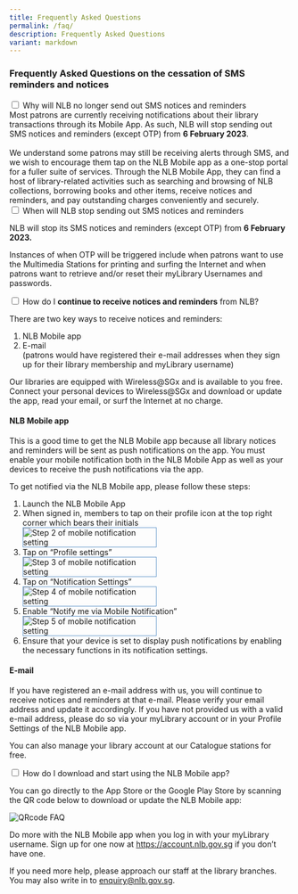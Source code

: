 ```yaml
---
title: Frequently Asked Questions
permalink: /faq/
description: Frequently Asked Questions
variant: markdown
---
```

<h3>Frequently Asked Questions on the cessation of SMS reminders and notices</h3>
<div class="new-accordion">
<input type="checkbox" id="acc1">
<label for="acc1">Why will NLB no longer send out SMS notices and reminders</label>
<div class="new-accordion-content">
Most patrons are currently receiving notifications about their library transactions through its Mobile App. As such, NLB will stop sending out SMS notices and reminders (except OTP) from <strong>6 February 2023</strong>.<br><br>
We understand some patrons may still be receiving alerts through SMS, and we wish to encourage them tap on the NLB Mobile app as a one-stop portal for a fuller suite of services. Through the NLB Mobile App, they can find a host of library-related activities such as searching and browsing of NLB collections, borrowing books and other items, receive notices and reminders, and pay outstanding charges conveniently and securely.
</div>
</div>
<div class="new-accordion">
<input type="checkbox" id="acc2">
<label for="acc2">When will NLB stop sending out SMS notices and reminders</label>
<div class="new-accordion-content">
<p>NLB will stop its SMS notices and reminders (except OTP) from <strong>6 February 2023.</strong></p>
<p>Instances of when OTP will be triggered include when patrons want to use the Multimedia Stations for printing and surfing the Internet and when patrons want to retrieve and/or reset their myLibrary Usernames and passwords.</p>
</div>
</div>
<div class="new-accordion">
<input type="checkbox" id="acc3">
	<label for="acc3">How do I <strong>continue to receive notices and reminders</strong> from NLB?</label>
<div class="new-accordion-content">
<p>There are two key ways to receive notices and reminders:</p>
<ol>
<li>NLB Mobile app</li>
<li>E-mail<br>(patrons would have registered their e-mail addresses when they sign up for their library membership and myLibrary username)</li>
</ol>
<p>Our libraries are equipped with Wireless@SGx and is available to you free. Connect your personal devices to Wireless@SGx and download or update the app, read your email, or surf the Internet at no charge.</p>
<h4>NLB Mobile app</h4>
<p>This is a good time to get the NLB Mobile app because all library notices and reminders will be sent as push notifications on the app. You must enable your mobile notification both in the NLB Mobile App as well as your devices to receive the push notifications via the app.</p>
<p>To get notified via the NLB Mobile app, please follow these steps:</p>
<ol>
<li>Launch the NLB Mobile App</li>
<li>When signed in, members to tap on their profile icon at the top right corner which bears their initials<br>
<div style="max-width:240px"><img src="/images/step2-faq-sms-cessation.png" style="border: 1px solid #6699CC;" alt="Step 2 of mobile notification setting"></div></li>
<li>Tap on “Profile settings”<br>
<div style="max-width:240px"><img src="/images/step3-faq-sms-cessation.png" style="border: 1px solid #6699CC;" alt="Step 3 of mobile notification setting"></div></li>
<li>Tap on “Notification Settings”<br>
<div style="max-width:240px"><img src="/images/step4-faq-sms-cessation.png" style="border: 1px solid #6699CC;" alt="Step 4 of mobile notification setting"></div></li>
<li>Enable “Notify me via Mobile Notification”<br>
<div style="max-width:240px"><img src="/images/step5-faq-sms-cessation.png" style="border: 1px solid #6699CC;" alt="Step 5 of mobile notification setting"></div></li>
<li>Ensure that your device is set to display push notifications by enabling the necessary functions in its notification settings.</li>
</ol>
<h4>E-mail</h4>
<p>If you have registered an e-mail address with us, you will continue to receive notices and reminders at that e-mail. Please verify your email address and update it accordingly. If you have not provided us with a valid e-mail address, please do so via your myLibrary account or in your Profile Settings of the NLB Mobile app.</p>
<p>You can also manage your library account at our Catalogue stations for free.</p>
</div>
</div>
<div class="new-accordion">
<input type="checkbox" id="acc4">
<label for="acc4">How do I download and start using the NLB Mobile app?</label>
<div class="new-accordion-content">
<p>You can go directly to the App Store or the Google Play Store by scanning the QR code below to download or update the NLB Mobile app:</p>
<p></p><div style="max-width:300px"><img src="/images/QR code FAQ.jpg" alt="QRcode FAQ"></div><p></p>
<p>Do more with the NLB Mobile app when you log in with your myLibrary username. Sign up for one now at <a href="https://account.nlb.gov.sg">https://account.nlb.gov.sg</a> if you don’t have one.</p>
<p>If you need more help, please approach our staff at the library branches. You may also write in to <a href="mailto:enquiry@nlb.gov.sg?subject=SMS%20Cessation%20Enquiry">enquiry@nlb.gov.sg</a>.</p>
</div>
</div>
<!-- hello from the other side -->